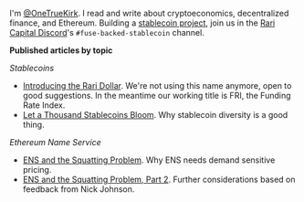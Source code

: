 I'm [@OneTrueKirk](https://twitter.com/OneTrueKirk). I read and write about cryptoeconomics, decentralized finance, and Ethereum.
Building a [stablecoin project](https://github.com/OneTrueKirk/fri), join us in the [Rari Capital Discord](https://discord.com/invite/tmPU6tG7Mn)'s `#fuse-backed-stablecoin` channel.

**Published articles by topic**

*Stablecoins*
- [Introducing the Rari Dollar](https://medium.com/@kirkhutchison/introducing-the-rari-dollar-ea6fd4e97c54). We're not using this name anymore, open to good suggestions. In the meantime our working title is FRI, the Funding Rate Index.
- [Let a Thousand Stablecoins Bloom](https://medium.com/@kirkhutchison/let-a-thousand-stablecoins-bloom-ae01aaf15a73). Why stablecoin diversity is a good thing.

*Ethereum Name Service*
- [ENS and the Squatting Problem](https://medium.com/@kirkhutchison/ens-and-the-squatting-problem-da5d273501b1). Why ENS needs demand sensitive pricing.
- [ENS and the Squatting Problem, Part 2](https://medium.com/@kirkhutchison/ens-and-the-squatting-problem-part-2-5728c6788ca1). Further considerations based on feedback from Nick Johnson.